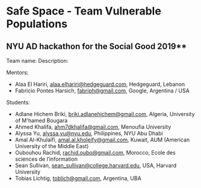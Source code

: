 # Safe Space - Team Vulnerable Populations
## NYU AD hackathon for the Social Good 2019**

Team name:
Description:

Mentors:
 * Alaa El Hariri,  alaa.elhariri@hedgeguard.com, Hedgeguard, Lebanon
 * Fabricio Pontes Harsich, fabriph@gmail.com,  Google, Argentina / USA

Students:
 * Adlane Hichem Briki,  briki.adlanehichem@gmail.com, Algeria, University of M'hamed Bougara
 * Ahmed Khalifa, ahm7dkhalifa@gmail.com, Menoufia University
 * Alyssa Yu,  alyssa.yu@nyu.edu, Philippines, NYU Abu Dhabi
 * Amal Al-Khulaifi, amal.al.kholeify@gmail.com, Kuwait, AUM (American University of the Middle East)
 * Oubouhou Rachid, rachid.oubo@gmail.com, Morocco, Ecole des sciences de l’information
 * Sean Sullivan,  sean_sullivan@college.harvard.edu, USA, Harvard University
 * Tobias Lichtig, toblich@gmail.com, Argentina, UBA

